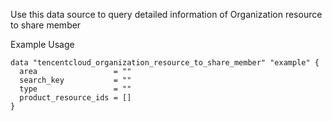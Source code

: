 Use this data source to query detailed information of Organization resource to share member

Example Usage

```hcl
data "tencentcloud_organization_resource_to_share_member" "example" {
  area                 = ""
  search_key           = ""
  type                 = ""
  product_resource_ids = []
}
```
